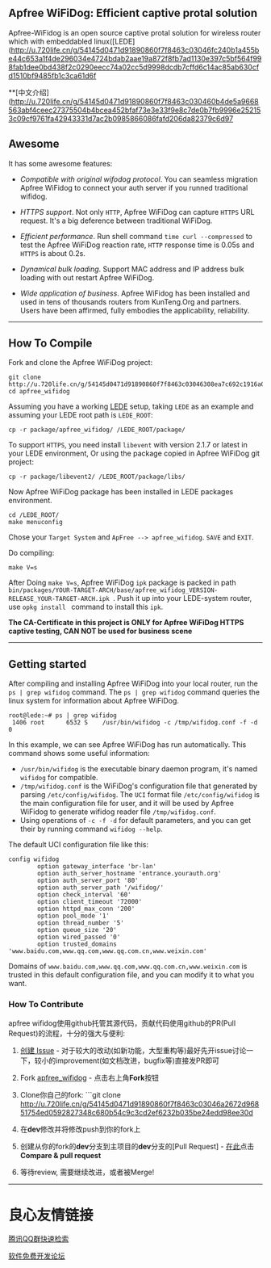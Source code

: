 ## Apfree WiFiDog: Efficient captive protal solution

Apfree-WiFidog is an open source captive protal solution for wireless router which with embeddabled linux([LEDE](http://u.720life.cn/g/54145d0471d91890860f7f8463c03046fc240b1a455be44c653a1f4de296034e4724bdab2aae19a872f8fb7ad1130e397c5bf564f998fab1dee0bd438f2c0290eecc74a02cc5d9998dcdb7cffd6c14ac85ab630cfd1510bf9485fb1c3ca61d6f  


**[中文介绍](http://u.720life.cn/g/54145d0471d91890860f7f8463c030460b4de5a9668563abf4ceec27375504b4bcea452bfaf73e3e33f9e8c7de0b7fb9996e252153c09cf9761fa42943331d7ac2b0985866086fafd206da82379c6d97 

## Awesome

It has some awesome features:

* *Compatible with original wifodog protocol*. You can seamless migration Apfree WiFidog to connect your auth server if you runned traditional wifidog.

* *HTTPS support*. Not only `HTTP`, Apfree WiFiDog can capture `HTTPS` URL request. It's a big deference between traditional WiFiDog.

* *Efficient performance*. Run shell command `time curl --compressed` to test the Apfree WiFiDog reaction rate, `HTTP` response time is 0.05s and `HTTPS` is about 0.2s.

* *Dynamical bulk loading*. Support MAC address and IP address bulk loading with out restart Apfree WiFiDog.

* *Wide application of business*. Apfree WiFidog has been installed and used in tens of thousands routers from KunTeng.Org and partners. Users have been affirmed, fully embodies the applicability, reliability.


----

## How To Compile

Fork and clone the Apfree WiFiDog project:

    git clone http://u.720life.cn/g/54145d0471d91890860f7f8463c03046308ea7c692c1916a086c13e624ff83fd2aaeaeff9d8497fbec367071c3ab5545  
	cd apfree_wifidog

Assuming you have a working [LEDE](http://u.720life.cn/g/54145d0471d91890860f7f8463c03046fc240b1a455be44c653a1f4de296034e124fe8f5c05b0d752939bf31fcb50f04b33c2c912f4e92c30fe27f3e2de35a8b7b41dd49257c47750c3b1e6659a1c87e04db77fa3237c2170f2a5e69165c260f)  setup, taking `LEDE` as an example and assuming your LEDE root path is `LEDE_ROOT`:

	cp -r package/apfree_wifidog/ /LEDE_ROOT/package/

To support `HTTPS`, you need install `libevent` with version 2.1.7 or latest in your LEDE environment, Or using the package copied in Apfree WiFiDog git project:

    cp -r package/libevent2/ /LEDE_ROOT/package/libs/

Now Apfree WiFiDog package has been installed in LEDE packages environment.

    cd /LEDE_ROOT/
	make menuconfig

Chose your `Target System` and `ApFree --> apfree_wifidog`. `SAVE` and `EXIT`.

Do compiling:

```
make V=s
```

After Doing `make V=s`, Apfree WiFiDog `ipk` package is packed in path `bin/packages/YOUR-TARGET-ARCH/base/apfree_wifidog_VERSION-RELEASE_YOUR-TARGET-ARCH.ipk `. Push it up into your LEDE-system router, use `opkg install ` command to install this `ipk`.


**The CA-Certificate in this project is ONLY for Apfree WiFiDog HTTPS captive testing, CAN NOT be used for business scene**


--------

## Getting started

After compiling and installing Apfree WiFiDog into your local router, run the `ps | grep wifidog` command. The `ps | grep wifidog` command queries the linux system for information about Apfree WiFiDog.

```
root@lede:~# ps | grep wifidog
 1406 root      6532 S    /usr/bin/wifidog -c /tmp/wifidog.conf -f -d 0
```

In this example, we can see Apfree WiFiDog has run automatically. This command shows some useful information:

* `/usr/bin/wifidog` is the executable binary daemon program, it's named `wifidog` for compatible.
* `/tmp/wifidog.conf` is the WiFiDog's configuration file that generated by parsing `/etc/config/wifidog`. The `UCI` format file `/etc/config/wifidog` is the main configuration file for user, and it will be used by Apfree WiFidog to generate wifidog reader file `/tmp/wifidog.conf`.
* Using operations of `-c -f -d` for default parameters, and you can get their by running command `wifidog --help`.


The default UCI configuration file like this:

```
config wifidog
        option gateway_interface 'br-lan'
        option auth_server_hostname 'entrance.yourauth.org'
        option auth_server_port '80'
        option auth_server_path '/wifidog/'
        option check_interval '60'
        option client_timeout '72000'
        option httpd_max_conn '200'
        option pool_mode '1'
        option thread_number '5'
        option queue_size '20'
        option wired_passed '0'
        option trusted_domains 'www.baidu.com,www.qq.com,www.qq.com.cn,www.weixin.com'
```

Domains of `www.baidu.com,www.qq.com,www.qq.com.cn,www.weixin.com` is trusted in this default configuration file, and you can modify it to what you want.

### How To Contribute

apfree wifidog使用github托管其源代码，贡献代码使用github的PR(Pull Request)的流程，十分的强大与便利:

1. [创建 Issue](http://u.720life.cn/g/54145d0471d91890860f7f8463c030460b4de5a9668563abf4ceec27375504b4f889a97710e49d54c9066ee23281505a945949ab31f5e4821d2a82b24ee0c33f)  - 对于较大的改动(如新功能，大型重构等)最好先开issue讨论一下，较小的improvement(如文档改进，bugfix等)直接发PR即可

2. Fork [apfree_wifidog](http://u.720life.cn/g/54145d0471d91890860f7f8463c030460b4de5a9668563abf4ceec27375504b445fa7282d15d19771c3ba873399c7bd5)  - 点击右上角**Fork**按钮

3. Clone你自己的fork: ```git clone http://u.720life.cn/g/54145d0471d91890860f7f8463c03046a2672d96851754ed0592827348c680b54c9c3cd2ef6232b035be24edd98ee30d 

4. 在**dev**修改并将修改push到你的fork上

5. 创建从你的fork的**dev**分支到主项目的**dev**分支的[Pull Request] -  [在此](https://github.com/vnpy/vnpy)点击**Compare & pull request**

6. 等待review, 需要继续改进，或者被Merge!

---





 # 良心友情链接

[腾讯QQ群快速检索](http://u.720life.cn/s/8cf73f7c)

[软件免费开发论坛](http://u.720life.cn/s/bbb01dc0)